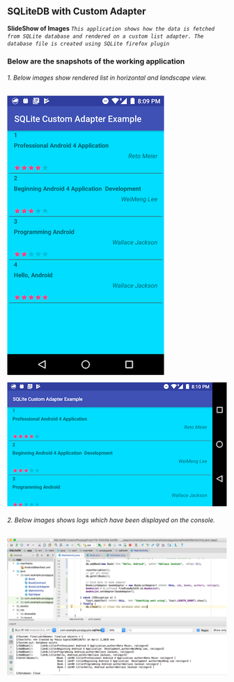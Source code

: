 ## SQLiteDB with Custom Adapter
**SlideShow of Images**
_`This application shows how the data is fetched from SQLite database and rendered on a custom list adapter. The database file is created using SQLite firefox plugin`_

### Below are the snapshots of the working application


###### 1. Below images show rendered list in horizontal and landscape view.
  ![](images/horizontal.png)

  ![](images/landscape.png)
  
###### 2. Below images shows logs which have been displayed on the console.  
  ![](images/logs.png)

